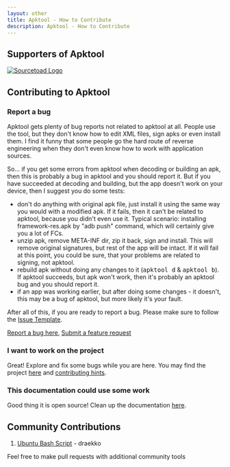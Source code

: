 ```yaml
---
layout: other
title: Apktool - How to Contribute
description: Apktool - How to Contribute
---
```


## Supporters of Apktool

[![Sourcetoad Logo](https://connortumbleson.com/content/images/2017/06/sourcetoad-logo-horiz-rgb_885x135.png)](https://www.sourcetoad.com/cool-tools/apktool/)

## Contributing to Apktool

### Report a bug
Apktool gets plenty of bug reports not related to apktool at all. People use the tool, but they don't know how to edit XML files, sign apks or even install them.
I find it funny that some people go the hard route of reverse engineering when they don't even know how to work with application sources.

So... if you get some errors from apktool when decoding or building an apk, then this is probably a bug in apktool and you should report it.
But if you have succeeded at decoding and building, but the app doesn't work on your device, then I suggest you do some tests:

 * don't do anything with original apk file, just install it using the same way you would with a modified apk. If it fails, then it can't be related to apktool, because you didn't even use it. Typical scenario: installing framework-res.apk by "adb push" command, which will certainly give you a lot of FCs.
 * unzip apk, remove META-INF dir, zip it back, sign and install. This will remove original signatures, but rest of the app will be intact. If it will fail at this point, you could be sure, that your problems are related to signing, not apktool.
 * rebuild apk without doing any changes to it (<kbd>apktool d</kbd> & <kbd>apktool b</kbd>). If apktool succeeds, but apk won't work, then it's probably an apktool bug and you should report it.
 * if an app was working earlier, but after doing some changes - it doesn't, this may be a bug of apktool, but more likely it's your fault.
 
After all of this, if you are ready to report a bug. Please make sure to follow the [Issue Template](https://github.com/iBotPeaches/Apktool/blob/master/.github/ISSUE_TEMPLATE/bug-report.md).
 
[Report a bug here](https://github.com/iBotPeaches/Apktool/issues/new?assignees=&labels=&template=bug-report.md&title=%5BBUG%5D), [Submit a feature request](https://github.com/iBotPeaches/Apktool/issues/new?assignees=&labels=&template=feature-request.md&title=%5BFEAT%5D)

### I want to work on the project
Great! Explore and fix some bugs while you are here. You may find the project [here](https://github.com/iBotPeaches/Apktool) and [contributing hints](https://github.com/iBotPeaches/Apktool/blob/master/.github/CONTRIBUTING.md).

### This documentation could use some work
Good thing it is open source! Clean up the documentation [here](https://github.com/iBotPeaches/Apktool/tree/gh-pages).

## Community Contributions
 1. [Ubuntu Bash Script](https://github.com/draekko/apktool4ubuntu) - draekko

Feel free to make pull requests with additional community tools
